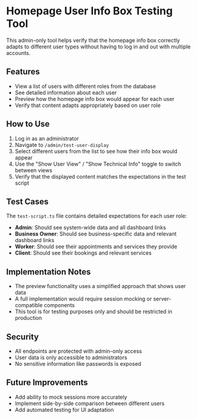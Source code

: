 # Homepage User Info Box Testing Tool

This admin-only tool helps verify that the homepage info box correctly adapts to different user types without having to log in and out with multiple accounts.

## Features

- View a list of users with different roles from the database
- See detailed information about each user
- Preview how the homepage info box would appear for each user
- Verify that content adapts appropriately based on user role

## How to Use

1. Log in as an administrator
2. Navigate to `/admin/test-user-display`
3. Select different users from the list to see how their info box would appear
4. Use the "Show User View" / "Show Technical Info" toggle to switch between views
5. Verify that the displayed content matches the expectations in the test script

## Test Cases

The `test-script.ts` file contains detailed expectations for each user role:

- **Admin**: Should see system-wide data and all dashboard links
- **Business Owner**: Should see business-specific data and relevant dashboard links
- **Worker**: Should see their appointments and services they provide
- **Client**: Should see their bookings and relevant services

## Implementation Notes

- The preview functionality uses a simplified approach that shows user data
- A full implementation would require session mocking or server-compatible components
- This tool is for testing purposes only and should be restricted in production

## Security

- All endpoints are protected with admin-only access
- User data is only accessible to administrators
- No sensitive information like passwords is exposed

## Future Improvements

- Add ability to mock sessions more accurately
- Implement side-by-side comparison between different users
- Add automated testing for UI adaptation
